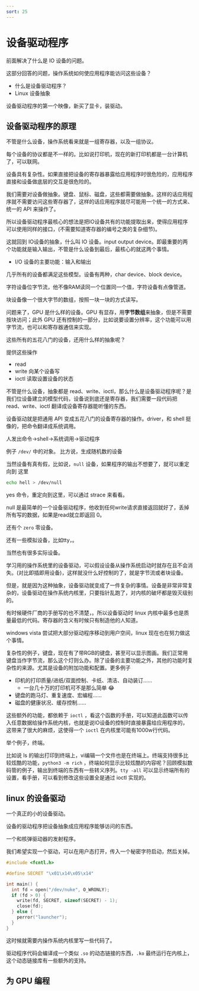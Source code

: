 ```yaml
---
sort: 25
---
```

# 设备驱动程序

前面解决了什么是 IO 设备的问题。

这部分回答的问题，操作系统如何使应用程序能访问这些设备？

- 什么是设备驱动程序？
- Linux 设备抽象

设备驱动程序的第一个映像，新买了显卡，装驱动。

## 设备驱动程序的原理

不管是什么设备，操作系统看来就是一组寄存器，以及一组协议。

每个设备的协议都是不一样的。比如说打印机，现在的新打印机都是一台计算机了，可以联网。

设备具有复杂性。如果直接把设备的寄存器暴露给应用程序时很危险的，应用程序直接和设备做底层的交互是很危险的。

我们需要对设备做抽象。键盘、鼠标、磁盘，这些都需要做抽象。这样的话应用程序就不需要访问这些寄存器了，这样的话应用程序就尽可能用一个统一的方式来、统一的 API 来操作了。

所以设备驱动程序最核心的想法是把IO设备共有的功能提取出来，使得应用程序可以使用同样的接口，(不需要知道寄存器的编号之类的复杂细节)。

这就回到 IO设备的抽象，什么叫 IO 设备。input output device。即最重要的两个功能就是输入输出，不管是什么设备到最后，最核心的就这两个事情。

- I/O 设备的主要功能：输入和输出

几乎所有的设备都满足这些模型。设备有两种，char device、block device。

字符设备位字节流，他不像RAM读同一个位置同一个值，字符设备有点像管道。

块设备像一个很大字节的数组，按照一块一块的方式读写。

问题来了，GPU 是什么样的设备。GPU 有显存，用**字节数组**来抽象，但是不需要按块访问；此外 GPU 还有控制的一部分，比如说要设置分辨率，这个功能可以用字节流，也可以和寄存器通信来实现。

这些所有的五花八门的设备，还用什么样的抽象呢？

提供这些操作
- read 
- write 向某个设备写
- ioctl 读取设置设备的状态

不管是什么设备，抽象都是 read、write、ioctl，那么什么是设备驱动程序呢？是我们位设备建立的模型代码，设备说到底还是寄存器，我们需要一段代码把 read、write、ioctl 翻译成设备寄存器能听懂的东西。

设备驱动就是把通用 API 变成五花八门的设备寄存器的操作。driver，和 shell 挺像的，把命令翻译成系统调用。

人发出命令->shell->系统调用->驱动程序

例子 `/dev/` 中的对象。
比方说，生成随机数的设备

当然设备有真有假，比如说，`null` 设备，如果程序的输出不想要了，就可以重定向到 这里
```bash
echo hell > /dev/null
```

yes 命令，重定向到这里，可以通过 strace 来看看。

null 是最简单的一个设备驱动程序，他收到任何write请求直接返回就好了，丢掉所有写的数据，如果是read就立即返回 0。

还有个 `zero` 零设备。

还有一些模拟设备，比如tty，。

当然也有很多实际设备。

学习用的操作系统里的设备驱动，可以假设设备从操作系统启动时就存在且不会消失。(对比即插即用设备)，这样就没什么好控制的了，就是字节流或者块设备。

但是，就是因为这种抽象，设备驱动就变成了一件复杂的事情。设备是非常非常复杂的，设备驱动在操作系统内核里，只要指针乱跑了，对内核的破坏都是毁灭级别的。

有时候硬件厂商的手册写的也不清楚，。所以设备驱动时 linux 内核中最多也是质量最低的代码。寄存器的含义有时候只有制造他的人知道。

windows vista 尝试把大部分驱动程序移动到用户空间，linux 现在也在努力做这个事情。

复杂性的例子，键盘，现在有了带RGB的键盘，甚至可以显示图画。我们正常用键盘当作字节流，那么这个灯则么办。除了设备的主要功能之外，其他的功能时复杂性的来源。尤其是设备的附加功能和配置。更多例子
- 印机的打印质量/进纸/双面控制、卡纸、清洁、自动装订……
  - 一台几十万的打印机可不是那么简单 😂
- 键盘的跑马灯、重复速度、宏编程……
- 磁盘的健康状况、缓存控制……

这些额外的功能，都依赖于 `ioctl` ，看这个函数的手册，可以知道此函数可以传入任意数据给操作系统内核，也就是说IO设备的控制时直接暴露给应用程序的，这带来了很大的麻烦，这使得一个 `ioctl` 在内核里可能有1000w行代码。

举个例子，终端。

比如说 ls 的输出打印到终端上，vi编辑一个文件也是在终端上。终端支持很多比较炫酷的功能，`python3 -m rich` ，终端如何显示比较炫酷的内容呢？回顾模拟数码管的例子，输出到终端的东西有一些转义序列。`tty -all` 可以显示终端所有的设置，看手册，可以看到修改这些设置全是通过 ioctl 实现的。


## linux 的设备驱动

一个真正的小的设备驱动。

设备的驱动程序把设备抽象成应用程序能够访问的东西。

一个和核弹驱动器的发射程序。

我们希望实现一个驱动，可以在用户态打开，传入一个秘密字符启动，然后关掉。

```c
#include <fcntl.h>

#define SECRET "\x01\x14\x05\x14"

int main() {
  int fd = open("/dev/nuke", O_WRONLY);
  if (fd > 0) {
    write(fd, SECRET, sizeof(SECRET) - 1);
    close(fd);
  } else {
    perror("launcher");
  }
}
```

这时候就需要内操作系统内核里写一些代码了。

驱动程序代码会编译成一个类似 `.so` 的动态链接的东西，`.ko` 最终运行在内核上，这个动态链接库有一些额外的支持。


## 为 GPU 编程







